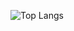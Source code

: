 ![Top Langs](https://github-readme-stats.vercel.app/api/top-langs/?username=lingmo-dream&layout=compact)
